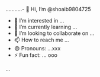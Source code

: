 ...........- 👋 Hi, I’m @shoaib9804725
- 👀 I’m interested in ...
- 🌱 I’m currently learning ...
- 💞️ I’m looking to collaborate on ...
- 📫 How to reach me ...
- 😄 Pronouns: ...xxx
- ⚡ Fun fact: ...
ooo
<!---
shoaib9804725/shoaib9804725 is a ✨ special ✨ repository because its `README.md` (this file) appears on your GitHub profile.
You can click the Preview link to take a look at your changes. I need privacy security my device me
--->
...